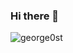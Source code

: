 ### Hi there 👋

<!--
**george0st/george0st** is a ✨ _special_ ✨ repository because its `README.md` (this file) appears on your GitHub profile.

Here are some ideas to get you started:

- 🔭 I’m currently working on ...
- 🌱 I’m currently learning ...
- 👯 I’m looking to collaborate on ...
- 🤔 I’m looking for help with ...
- 💬 Ask me about ...
- 📫 How to reach me: ...
- 😄 Pronouns: ...
- ⚡ Fun fact: ...
-->
<p align="left"> 
  <img src="https://github-readme-stats.vercel.app/api?username=george0st&show_icons=true&theme=shadow_green&rank_icon=percentile&show=prs_merged,prs_merged_percentage&include_all_commits=false&theme=transparent" alt="george0st" />
